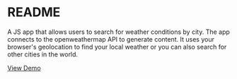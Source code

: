 # README #

A JS app that allows users to search for weather conditions by city. The app connects to the openweathermap API to generate content. It uses your browser's geolocation to find your local weather or you can also search for other cities in the world.

[View Demo](http://codepen.io/bill742/full/ZLLrYx/)
